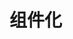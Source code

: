 <!--
 * @Author: 鱼小柔
 * @Date: 2020-11-15 17:21:26
 * @LastEditors: your name
 * @LastEditTime: 2021-03-28 22:51:21
 * @Description: file content
-->
# 组件化 



